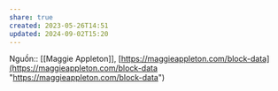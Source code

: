 ```yaml
---
share: true
created: 2023-05-26T14:51
updated: 2024-09-02T15:20
---
```

Nguồn:: [[Maggie Appleton]], [https://maggieappleton.com/block-data](https://maggieappleton.com/block-data "https://maggieappleton.com/block-data")
